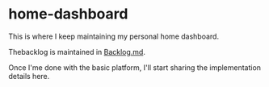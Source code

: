 # home-dashboard

This is where I keep maintaining my personal home dashboard.

Thebacklog is maintained in [Backlog.md](Backlog.md).

Once I'me done with the basic platform, I'll start sharing the implementation details here.
